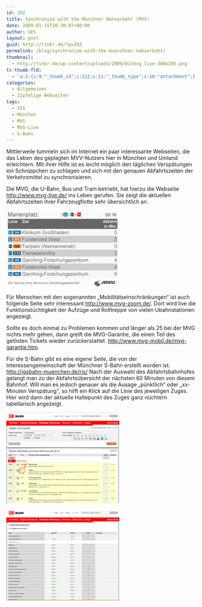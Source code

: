 ```yaml
---
id: 202
title: Synchronize with the Münchner Nahverkehr (MVV)
date: 2009-01-15T20:30:07+00:00
author: SES
layout: post
guid: http://tinkr.de/?p=202
permalink: /blog/synchronize-with-the-muenchner-nahverkehr/
thumbnail:
  - http://tinkr.de/wp-content/uploads/2009/01/mvg_live-300x205.png
tc-thumb-fld:
  - 'a:2:{s:9:"_thumb_id";i:212;s:11:"_thumb_type";s:10:"attachment";}'
categories:
  - Allgemeines
  - Zipfelige Webseiten
tags:
  - IGS
  - München
  - MVG
  - MVG-Live
  - S-Bahn
---
```

Mittlerweile tummeln sich im Internet ein paar interessante Webseiten, die das Leben des geplagten MVV-Nutzers hier in München und Umland erleichtern. Mit ihrer Hilfe ist es leicht möglich den täglichen Verspätungen ein Schnippchen zu schlagen und sich mit den genauen Abfahrtszeiten der Verkehrsmittel zu synchronisieren.

Die MVG, die U-Bahn, Bus und Tram betriebt, hat hierzu die Webseite <http://www.mvg-live.de/> ins Leben gerufen. Sie zeigt die aktuellen Abfahrtszeiten ihrer Fahrzeugflotte sehr übersichtlich an.

[<img loading="lazy" class="alignnone size-medium wp-image-210" title="MVG-Live Homepage" src="/assets/2009/01/mvg_live-300x205.png" alt="MVG-Live Homepage" width="300" height="205" />](/assets/2009/01/mvg_live.png)

Für Menschen mit den sogenannten &#8222;Mobilitätseinschränkungen&#8220; ist auch folgende Seite sehr interessant <http://www.mvg-zoom.de/>. Dort wird live die Funktionstüchtigkeit der Aufzüge und Rolltreppe von vielen Ubahnstationen angezeigt.

Sollte es doch einmal zu Problemen kommen und länger als 25 bei der MVG nichts mehr gehen, dann greift die MVG-Garantie, die einen Teil des gelösten Tickets wieder zurückerstattet.
<http://www.mvg-mobil.de/mvg-garantie.htm>.

Für die S-Bahn gibt es eine eigene Seite, die von der Interessengemeinschaft der Münchner S-Bahn erstellt worden ist.
<http://igsbahn-muenchen.de/ris/>
Nach der Auswahl des Abfahrtsbahnhofes gelangt man zu der Abfahrtsübersicht der nächsten 60 Minuten von diesem Bahnhof. Will man es jedoch genauer als die Ausage &#8222;pünktlich&#8220; oder &#8222;xx-Minuten Verspätung&#8220;, so hilft ein Klick auf die Linie des jeweiligen Zuges. Hier wird dann der aktuelle Haltepunkt des Zuges ganz nüchtern tabellarisch angezeigt.

[<img loading="lazy" class="alignnone size-medium wp-image-211" title="S-Bahn Übersicht" src="/assets/2009/01/sbahn_1-300x241.png" alt="S-Bahn Übersicht" width="300" height="241" />](/assets/2009/01/sbahn_1.png)

[<img loading="lazy" class="alignnone size-medium wp-image-212" title="S-Bahn aktueller Zuglauf" src="/assets/2009/01/sbahn_2-300x241.png" alt="S-Bahn aktueller Zuglauf" width="300" height="241" />](/assets/2009/01/sbahn_2.png)
